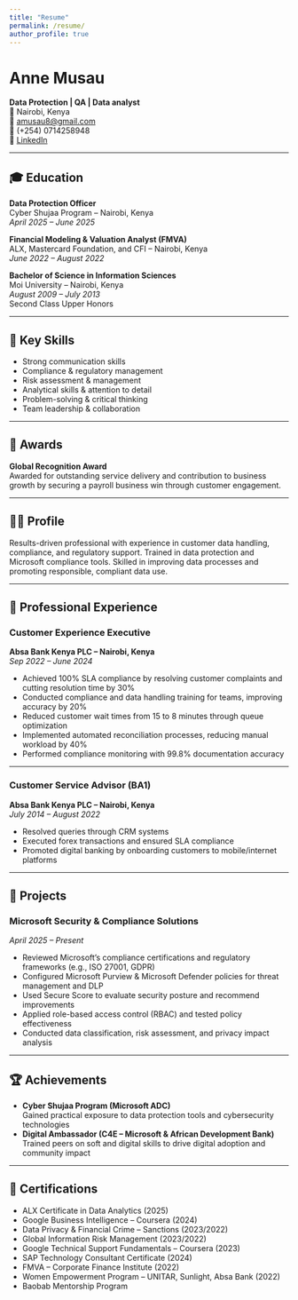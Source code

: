 ```yaml
---
title: "Resume"
permalink: /resume/
author_profile: true
---
```

# Anne Musau  
**Data Protection | QA | Data analyst**  
📍 Nairobi, Kenya  
📧 amusau8@gmail.com  
📱 (+254) 0714258948  
🔗 [LinkedIn](https://www.linkedin.com/in/anne-musau/)

---

## 🎓 Education

**Data Protection Officer**  
Cyber Shujaa Program – Nairobi, Kenya  
*April 2025 – June 2025*

**Financial Modeling & Valuation Analyst (FMVA)**  
ALX, Mastercard Foundation, and CFI – Nairobi, Kenya  
*June 2022 – August 2022*

**Bachelor of Science in Information Sciences**  
Moi University – Nairobi, Kenya  
*August 2009 – July 2013*  
Second Class Upper Honors

---

## 🧠 Key Skills

- Strong communication skills  
- Compliance & regulatory management  
- Risk assessment & management  
- Analytical skills & attention to detail  
- Problem-solving & critical thinking  
- Team leadership & collaboration  

---

## 🏅 Awards

**Global Recognition Award**  
Awarded for outstanding service delivery and contribution to business growth by securing a payroll business win through customer engagement.

---

## 🧑‍💼 Profile

Results-driven professional with experience in customer data handling, compliance, and regulatory support. Trained in data protection and Microsoft compliance tools. Skilled in improving data processes and promoting responsible, compliant data use.

---

## 💼 Professional Experience

### **Customer Experience Executive**  
**Absa Bank Kenya PLC – Nairobi, Kenya**  
*Sep 2022 – June 2024*  
- Achieved 100% SLA compliance by resolving customer complaints and cutting resolution time by 30%  
- Conducted compliance and data handling training for teams, improving accuracy by 20%  
- Reduced customer wait times from 15 to 8 minutes through queue optimization  
- Implemented automated reconciliation processes, reducing manual workload by 40%  
- Performed compliance monitoring with 99.8% documentation accuracy  

---

### **Customer Service Advisor (BA1)**  
**Absa Bank Kenya PLC – Nairobi, Kenya**  
*July 2014 – August 2022*  
- Resolved queries through CRM systems  
- Executed forex transactions and ensured SLA compliance  
- Promoted digital banking by onboarding customers to mobile/internet platforms  

---

## 🧪 Projects

### **Microsoft Security & Compliance Solutions**  
*April 2025 – Present*  
- Reviewed Microsoft’s compliance certifications and regulatory frameworks (e.g., ISO 27001, GDPR)  
- Configured Microsoft Purview & Microsoft Defender policies for threat management and DLP  
- Used Secure Score to evaluate security posture and recommend improvements  
- Applied role-based access control (RBAC) and tested policy effectiveness  
- Conducted data classification, risk assessment, and privacy impact analysis  

---

## 🏆 Achievements

- **Cyber Shujaa Program (Microsoft ADC)**  
  Gained practical exposure to data protection tools and cybersecurity technologies  
- **Digital Ambassador (C4E – Microsoft & African Development Bank)**  
  Trained peers on soft and digital skills to drive digital adoption and community impact  

---

## 📜 Certifications

- ALX Certificate in Data Analytics (2025)  
- Google Business Intelligence – Coursera (2024)  
- Data Privacy & Financial Crime – Sanctions (2023/2022)  
- Global Information Risk Management (2023/2022)  
- Google Technical Support Fundamentals – Coursera (2023)  
- SAP Technology Consultant Certificate (2024)  
- FMVA – Corporate Finance Institute (2022)  
- Women Empowerment Program – UNITAR, Sunlight, Absa Bank (2022)  
- Baobab Mentorship Program
